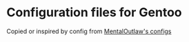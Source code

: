 # Configuration files for Gentoo

Copied or inspired by config from [MentalOutlaw's configs](https://github.com/MentalOutlaw/deploygentoo)
